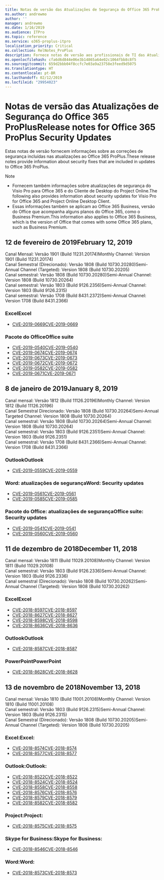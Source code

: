 ```yaml
---
title: Notas de versão das Atualizações de Segurança do Office 365 ProPlus
ms.author: andrewmo
author: ''
manager: andrewmo
ms.date: 1/16/2019
ms.audience: ITPro
ms.topic: reference
ms.service: o365-proplus-itpro
localization_priority: Critical
ms.collection: RelNotes_ProPlus
description: Fornece notas de versão aos profissionais de TI das Atualizações de Segurança do Office 365 ProPlus
ms.openlocfilehash: cfa6d6d844e06e3b14865a64e02c1064fbb8c8f5
ms.sourcegitcommit: 659d2bbb04f8ccfc7e03a9a23758e3feed9d5075
ms.translationtype: HT
ms.contentlocale: pt-BR
ms.lasthandoff: 02/12/2019
ms.locfileid: "29954023"
---
```

# <a name="release-notes-for-office-365-proplus-security-updates"></a><span data-ttu-id="a86f1-103">Notas de versão das Atualizações de Segurança do Office 365 ProPlus</span><span class="sxs-lookup"><span data-stu-id="a86f1-103">Release notes for Office 365 ProPlus Security Updates</span></span>

<span data-ttu-id="a86f1-104">Estas notas de versão fornecem informações sobre as correções de segurança incluídas nas atualizações ao Office 365 ProPlus.</span><span class="sxs-lookup"><span data-stu-id="a86f1-104">These release notes provide information about security fixes that are included in updates to Office 365 ProPlus.</span></span>
 
> [!NOTE]
> - <span data-ttu-id="a86f1-105">Fornecem também informações sobre atualizações de segurança do Visio Pro para Office 365 e do Cliente de Desktop do Project Online.</span><span class="sxs-lookup"><span data-stu-id="a86f1-105">The following also provides information about security updates for Visio Pro for Office 365 and Project Online Desktop Client.</span></span>
> - <span data-ttu-id="a86f1-106">Essas informações também se aplicam ao Office 365 Business, versão do Office que acompanha alguns planos do Office 365, como o Business Premium.</span><span class="sxs-lookup"><span data-stu-id="a86f1-106">This information also applies to Office 365 Business, which is the version of Office that comes with some Office 365 plans, such as Business Premium.</span></span>
## <a name="february-12-2019"></a><span data-ttu-id="a86f1-107">12 de fevereiro de 2019</span><span class="sxs-lookup"><span data-stu-id="a86f1-107">February 12, 2019</span></span>
<span data-ttu-id="a86f1-108">Canal Mensal: Versão 1901 (Build 11231.20174)</span><span class="sxs-lookup"><span data-stu-id="a86f1-108">Monthly Channel: Version 1901 (Build 11231.20174)</span></span>  
<span data-ttu-id="a86f1-109">Canal Semestral (Direcionado): Versão 1808 (Build 10730.20280)</span><span class="sxs-lookup"><span data-stu-id="a86f1-109">Semi-Annual Channel (Targeted): Version 1808 (Build 10730.20205)</span></span>   
<span data-ttu-id="a86f1-110">Canal semestral: Versão 1808 (Build 10730.20280)</span><span class="sxs-lookup"><span data-stu-id="a86f1-110">Semi-Annual Channel: Version 1808 (Build 10730.20264)</span></span>  
<span data-ttu-id="a86f1-111">Canal semestral: Versão 1803 (Build 9126.2356)</span><span class="sxs-lookup"><span data-stu-id="a86f1-111">Semi-Annual Channel: Version 1803 (Build 9126.2315)</span></span>  
<span data-ttu-id="a86f1-112">Canal semestral: Versão 1708 (Build 8431.2372)</span><span class="sxs-lookup"><span data-stu-id="a86f1-112">Semi-Annual Channel: Version 1708 (Build 8431.2366)</span></span>  


### <a name="excel"></a><span data-ttu-id="a86f1-113">Excel</span><span class="sxs-lookup"><span data-stu-id="a86f1-113">Excel</span></span>

-   [<span data-ttu-id="a86f1-114">CVE-2019-0669</span><span class="sxs-lookup"><span data-stu-id="a86f1-114">CVE-2019-0669</span></span>](https://portal.msrc.microsoft.com/pt-BR/security-guidance/advisory/CVE-2019-0669)

### <a name="office-suite"></a><span data-ttu-id="a86f1-115">Pacote do Office</span><span class="sxs-lookup"><span data-stu-id="a86f1-115">Office suite</span></span>

-   [<span data-ttu-id="a86f1-116">CVE-2019-0540</span><span class="sxs-lookup"><span data-stu-id="a86f1-116">CVE-2019-0540</span></span>](https://portal.msrc.microsoft.com/pt-BR/security-guidance/advisory/CVE-2019-0540)
-   [<span data-ttu-id="a86f1-117">CVE-2019-0674</span><span class="sxs-lookup"><span data-stu-id="a86f1-117">CVE-2019-0674</span></span>](https://portal.msrc.microsoft.com/pt-BR/security-guidance/advisory/CVE-2019-0674)
-   [<span data-ttu-id="a86f1-118">CVE-2019-0673</span><span class="sxs-lookup"><span data-stu-id="a86f1-118">CVE-2019-0673</span></span>](https://portal.msrc.microsoft.com/pt-BR/security-guidance/advisory/CVE-2019-0673)
-   [<span data-ttu-id="a86f1-119">CVE-2019-0672</span><span class="sxs-lookup"><span data-stu-id="a86f1-119">CVE-2019-0672</span></span>](https://portal.msrc.microsoft.com/pt-BR/security-guidance/advisory/CVE-2019-0672)
-   [<span data-ttu-id="a86f1-120">CVE-2019-0582</span><span class="sxs-lookup"><span data-stu-id="a86f1-120">CVE-2019-0582</span></span>](https://portal.msrc.microsoft.com/pt-BR/security-guidance/advisory/CVE-2019-0582)
-   [<span data-ttu-id="a86f1-121">CVE-2019-0671</span><span class="sxs-lookup"><span data-stu-id="a86f1-121">CVE-2019-0671</span></span>](https://portal.msrc.microsoft.com/pt-BR/security-guidance/advisory/CVE-2019-0671)

## <a name="january-8-2019"></a><span data-ttu-id="a86f1-122">8 de janeiro de 2019</span><span class="sxs-lookup"><span data-stu-id="a86f1-122">January 8, 2019</span></span>

<span data-ttu-id="a86f1-123">Canal mensal: Versão 1812 (Build 11126.20196)</span><span class="sxs-lookup"><span data-stu-id="a86f1-123">Monthly Channel: Version 1812 (Build 11126.20196)</span></span>  
<span data-ttu-id="a86f1-124">Canal Semestral Direcionado: Versão 1808 (Build 10730.20264)</span><span class="sxs-lookup"><span data-stu-id="a86f1-124">Semi-Annual Targeted Channel: Version 1808 (Build 10730.20264)</span></span>  
<span data-ttu-id="a86f1-125">Canal semestral: Versão 1808 (Build 10730.20264)</span><span class="sxs-lookup"><span data-stu-id="a86f1-125">Semi-Annual Channel: Version 1808 (Build 10730.20264)</span></span>  
<span data-ttu-id="a86f1-126">Canal semestral: Versão 1803 (Build 9126.2351)</span><span class="sxs-lookup"><span data-stu-id="a86f1-126">Semi-Annual Channel: Version 1803 (Build 9126.2351)</span></span>  
<span data-ttu-id="a86f1-127">Canal semestral: Versão 1708 (Build 8431.2366)</span><span class="sxs-lookup"><span data-stu-id="a86f1-127">Semi-Annual Channel: Version 1708 (Build 8431.2366)</span></span>  


### <a name="outlook"></a><span data-ttu-id="a86f1-128">Outlook</span><span class="sxs-lookup"><span data-stu-id="a86f1-128">Outlook</span></span>
-   [<span data-ttu-id="a86f1-129">CVE-2019-0559</span><span class="sxs-lookup"><span data-stu-id="a86f1-129">CVE-2019-0559</span></span>](https://portal.msrc.microsoft.com/pt-BR/security-guidance/advisory/CVE-2019-0559)

### <a name="word-security-updates"></a><span data-ttu-id="a86f1-130">Word: atualizações de segurança</span><span class="sxs-lookup"><span data-stu-id="a86f1-130">Word: Security updates</span></span> 
-   [<span data-ttu-id="a86f1-131">CVE-2019-0561</span><span class="sxs-lookup"><span data-stu-id="a86f1-131">CVE-2019-0561</span></span>](https://portal.msrc.microsoft.com/pt-BR/security-guidance/advisory/CVE-2019-0561)
-   [<span data-ttu-id="a86f1-132">CVE-2019-0585</span><span class="sxs-lookup"><span data-stu-id="a86f1-132">CVE-2019-0585</span></span>](https://portal.msrc.microsoft.com/pt-BR/security-guidance/advisory/CVE-2019-0585) 
 
### <a name="office-suite-security-updates"></a><span data-ttu-id="a86f1-133">Pacote do Office: atualizações de segurança</span><span class="sxs-lookup"><span data-stu-id="a86f1-133">Office suite: Security updates</span></span> 
-   [<span data-ttu-id="a86f1-134">CVE-2019-0541</span><span class="sxs-lookup"><span data-stu-id="a86f1-134">CVE-2019-0541</span></span>](https://portal.msrc.microsoft.com/pt-BR/security-guidance/advisory/CVE-2019-0541)
-   [<span data-ttu-id="a86f1-135">CVE-2019-0560</span><span class="sxs-lookup"><span data-stu-id="a86f1-135">CVE-2019-0560</span></span>](https://portal.msrc.microsoft.com/pt-BR/security-guidance/advisory/CVE-2019-0560)

## <a name="december-11-2018"></a><span data-ttu-id="a86f1-136">11 de dezembro de 2018</span><span class="sxs-lookup"><span data-stu-id="a86f1-136">December 11, 2018</span></span>
<span data-ttu-id="a86f1-137">Canal mensal: Versão 1811 (Build 11029.20108)</span><span class="sxs-lookup"><span data-stu-id="a86f1-137">Monthly Channel: Version 1811 (Build 11029.20108)</span></span>  
<span data-ttu-id="a86f1-138">Canal semestral: Versão 1803 (Build 9126.2336)</span><span class="sxs-lookup"><span data-stu-id="a86f1-138">Semi-Annual Channel: Version 1803 (Build 9126.2336)</span></span>  
<span data-ttu-id="a86f1-139">Canal semestral (Direcionado): Versão 1808 (Build 10730.20262)</span><span class="sxs-lookup"><span data-stu-id="a86f1-139">Semi-Annual Channel (Targeted): Version 1808 (Build 10730.20262)</span></span>  

### <a name="excel"></a><span data-ttu-id="a86f1-140">Excel</span><span class="sxs-lookup"><span data-stu-id="a86f1-140">Excel</span></span>

-   [<span data-ttu-id="a86f1-141">CVE-2018-8597</span><span class="sxs-lookup"><span data-stu-id="a86f1-141">CVE-2018-8597</span></span>](https://portal.msrc.microsoft.com/pt-BR/security-guidance/advisory/CVE-2018-8597)
-   [<span data-ttu-id="a86f1-142">CVE-2018-8627</span><span class="sxs-lookup"><span data-stu-id="a86f1-142">CVE-2018-8627</span></span>](https://portal.msrc.microsoft.com/pt-BR/security-guidance/advisory/CVE-2018-8627)
-   [<span data-ttu-id="a86f1-143">CVE-2018-8598</span><span class="sxs-lookup"><span data-stu-id="a86f1-143">CVE-2018-8598</span></span>](https://portal.msrc.microsoft.com/pt-BR/security-guidance/advisory/CVE-2018-8598)
-   [<span data-ttu-id="a86f1-144">CVE-2018-8636</span><span class="sxs-lookup"><span data-stu-id="a86f1-144">CVE-2018-8636</span></span>](https://portal.msrc.microsoft.com/pt-BR/security-guidance/advisory/CVE-2018-8636)

### <a name="outlook"></a><span data-ttu-id="a86f1-145">Outlook</span><span class="sxs-lookup"><span data-stu-id="a86f1-145">Outlook</span></span>

-   [<span data-ttu-id="a86f1-146">CVE-2018-8587</span><span class="sxs-lookup"><span data-stu-id="a86f1-146">CVE-2018-8587</span></span>](https://portal.msrc.microsoft.com/pt-BR/security-guidance/advisory/CVE-2018-8587)

### <a name="powerpoint"></a><span data-ttu-id="a86f1-147">PowerPoint</span><span class="sxs-lookup"><span data-stu-id="a86f1-147">PowerPoint</span></span>

-   [<span data-ttu-id="a86f1-148">CVE-2018-8628</span><span class="sxs-lookup"><span data-stu-id="a86f1-148">CVE-2018-8628</span></span>](https://portal.msrc.microsoft.com/pt-BR/security-guidance/advisory/CVE-2018-8628)

## <a name="november-13-2018"></a><span data-ttu-id="a86f1-149">13 de novembro de 2018</span><span class="sxs-lookup"><span data-stu-id="a86f1-149">November 13, 2018</span></span>
<span data-ttu-id="a86f1-150">Canal mensal: Versão 1810 (Build 11001.20108)</span><span class="sxs-lookup"><span data-stu-id="a86f1-150">Monthly Channel: Version 1810 (Build 11001.20108)</span></span>  
<span data-ttu-id="a86f1-151">Canal semestral: Versão 1803 (Build 9126.2315)</span><span class="sxs-lookup"><span data-stu-id="a86f1-151">Semi-Annual Channel: Version 1803 (Build 9126.2315)</span></span>  
<span data-ttu-id="a86f1-152">Canal Semestral (Direcionado): Versão 1808 (Build 10730.20205)</span><span class="sxs-lookup"><span data-stu-id="a86f1-152">Semi-Annual Channel (Targeted): Version 1808 (Build 10730.20205)</span></span>  

### <a name="excel"></a><span data-ttu-id="a86f1-153">Excel:</span><span class="sxs-lookup"><span data-stu-id="a86f1-153">Excel:</span></span>

-   [<span data-ttu-id="a86f1-154">CVE-2018-8574</span><span class="sxs-lookup"><span data-stu-id="a86f1-154">CVE-2018-8574</span></span>](https://portal.msrc.microsoft.com/pt-BR/security-guidance/advisory/CVE-2018-8574)
-   [<span data-ttu-id="a86f1-155">CVE-2018-8577</span><span class="sxs-lookup"><span data-stu-id="a86f1-155">CVE-2018-8577</span></span>](https://portal.msrc.microsoft.com/pt-BR/security-guidance/advisory/CVE-2018-8577)

### <a name="outlook"></a><span data-ttu-id="a86f1-156">Outlook:</span><span class="sxs-lookup"><span data-stu-id="a86f1-156">Outlook:</span></span>

-   [<span data-ttu-id="a86f1-157">CVE-2018-8522</span><span class="sxs-lookup"><span data-stu-id="a86f1-157">CVE-2018-8522</span></span>](https://portal.msrc.microsoft.com/pt-BR/security-guidance/advisory/CVE-2018-8522)
-   [<span data-ttu-id="a86f1-158">CVE-2018-8524</span><span class="sxs-lookup"><span data-stu-id="a86f1-158">CVE-2018-8524</span></span>](https://portal.msrc.microsoft.com/pt-BR/security-guidance/advisory/CVE-2018-8524)
-   [<span data-ttu-id="a86f1-159">CVE-2018-8558</span><span class="sxs-lookup"><span data-stu-id="a86f1-159">CVE-2018-8558</span></span>](https://portal.msrc.microsoft.com/pt-BR/security-guidance/advisory/CVE-2018-8558)
-   [<span data-ttu-id="a86f1-160">CVE-2018-8576</span><span class="sxs-lookup"><span data-stu-id="a86f1-160">CVE-2018-8576</span></span>](https://portal.msrc.microsoft.com/pt-BR/security-guidance/advisory/CVE-2018-8576)
-   [<span data-ttu-id="a86f1-161">CVE-2018-8579</span><span class="sxs-lookup"><span data-stu-id="a86f1-161">CVE-2018-8579</span></span>](https://portal.msrc.microsoft.com/pt-BR/security-guidance/advisory/CVE-2018-8579)
-   [<span data-ttu-id="a86f1-162">CVE-2018-8582</span><span class="sxs-lookup"><span data-stu-id="a86f1-162">CVE-2018-8582</span></span>](https://portal.msrc.microsoft.com/pt-BR/security-guidance/advisory/CVE-2018-8582)

### <a name="project"></a><span data-ttu-id="a86f1-163">Project:</span><span class="sxs-lookup"><span data-stu-id="a86f1-163">Project:</span></span>

-   [<span data-ttu-id="a86f1-164">CVE-2018-8575</span><span class="sxs-lookup"><span data-stu-id="a86f1-164">CVE-2018-8575</span></span>](https://portal.msrc.microsoft.com/pt-BR/security-guidance/advisory/CVE-2018-8575)

### <a name="skype-for-business"></a><span data-ttu-id="a86f1-165">Skype for Business:</span><span class="sxs-lookup"><span data-stu-id="a86f1-165">Skype for Business:</span></span>

-   [<span data-ttu-id="a86f1-166">CVE-2018-8546</span><span class="sxs-lookup"><span data-stu-id="a86f1-166">CVE-2018-8546</span></span>](https://portal.msrc.microsoft.com/pt-BR/security-guidance/advisory/CVE-2018-8546)

### <a name="word"></a><span data-ttu-id="a86f1-167">Word:</span><span class="sxs-lookup"><span data-stu-id="a86f1-167">Word:</span></span>

-   [<span data-ttu-id="a86f1-168">CVE-2018-8573</span><span class="sxs-lookup"><span data-stu-id="a86f1-168">CVE-2018-8573</span></span>](https://portal.msrc.microsoft.com/pt-BR/security-guidance/advisory/CVE-2018-8573)